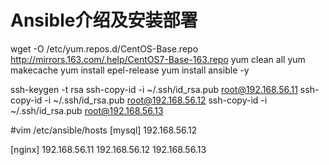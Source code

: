 # Ansible介绍及安装部署

  wget -O /etc/yum.repos.d/CentOS-Base.repo http://mirrors.163.com/.help/CentOS7-Base-163.repo
  yum clean all
  yum makecache
  yum install epel-release
  yum install ansible -y
  
  ssh-keygen -t rsa
  ssh-copy-id -i ~/.ssh/id_rsa.pub root@192.168.56.11
  ssh-copy-id -i ~/.ssh/id_rsa.pub root@192.168.56.12
  ssh-copy-id -i ~/.ssh/id_rsa.pub root@192.168.56.13
  
  
  #vim /etc/ansible/hosts
  [mysql]
  192.168.56.12
  
  [nginx]
  192.168.56.11
  192.168.56.12
  192.168.56.13
  
  
